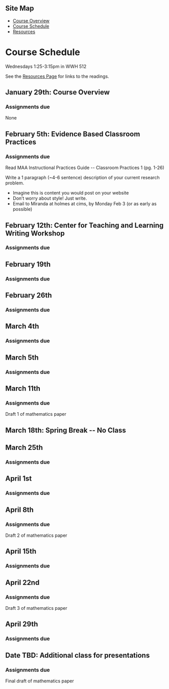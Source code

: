 ## Site Map
* [Course Overview](https://modelingsimulation.github.io/TeachingWriting2020/)
* [Course Schedule](schedule.md)
* [Resources](resources.md) 

# Course Schedule
Wednesdays 1:25-3:15pm in WWH 512

See the [Resources Page](resources.md) for links to the readings. 

## January 29th: Course Overview

### Assignments due
None

## February 5th: Evidence Based Classroom Practices

### Assignments due
Read MAA Instructional Practices Guide -- Classroom Practices 1 (pg. 1-26)
<!-- ead Teaching at Its Best -- Chapter 10 Perserving Academic Integrity (pg. 162 - 170)
Read Case Studies for Today's Classroom - Case (pg. )-->

Write a 1 paragraph (~4-6 sentence) description of your current research problem.
* Imagine this is content you would post on your website
* Don’t worry about style! Just write. 
* Email to Miranda at holmes at cims, by Monday Feb 3 (or as early as possible)


## February 12th: Center for Teaching and Learning Writing Workshop

### Assignments due

## February 19th

### Assignments due

## February 26th

### Assignments due

## March 4th

### Assignments due

## March 5th

### Assignments due

## March 11th

### Assignments due
Draft 1 of mathematics paper

## March 18th: Spring Break -- No Class

## March 25th

### Assignments due

## April 1st

### Assignments due

## April 8th

### Assignments due
Draft 2 of mathematics paper

## April 15th
### Assignments due

## April 22nd
### Assignments due
Draft 3 of mathematics paper

## April 29th
### Assignments due

## Date TBD: Additional class for presentations
### Assignments due
Final draft of mathematics paper

